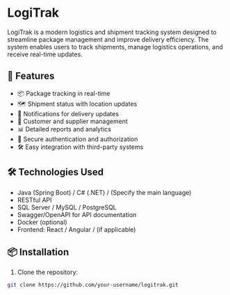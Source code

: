 # LogiTrak

LogiTrak is a modern logistics and shipment tracking system designed to streamline package management and improve delivery efficiency. The system enables users to track shipments, manage logistics operations, and receive real-time updates.

## 🚀 Features

- 📦 Package tracking in real-time
- 🗺️ Shipment status with location updates
- 🔔 Notifications for delivery updates
- 🏢 Customer and supplier management
- 📊 Detailed reports and analytics
- 🔐 Secure authentication and authorization
- 🛠️ Easy integration with third-party systems

## 🛠️ Technologies Used

- Java (Spring Boot) / C# (.NET) / (Specify the main language)
- RESTful API
- SQL Server / MySQL / PostgreSQL
- Swagger/OpenAPI for API documentation
- Docker (optional)
- Frontend: React / Angular / (if applicable)

## 📦 Installation

1. Clone the repository:

```bash
git clone https://github.com/your-username/logitrak.git
